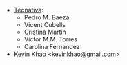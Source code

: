   - [Tecnativa](https://www.tecnativa.com):
      - Pedro M. Baeza
      - Vicent Cubells
      - Cristina Martin
      - Victor M.M. Torres
      - Carolina Fernandez
  - Kevin Khao \<<kevinkhao@gmail.com>\>
